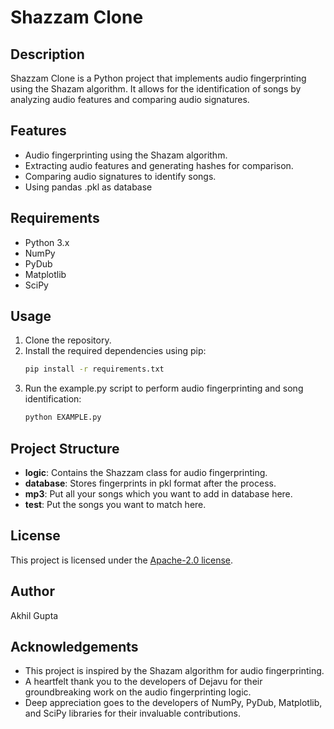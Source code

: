 # Shazzam Clone

## Description
Shazzam Clone is a Python project that implements audio fingerprinting using the Shazam algorithm. It allows for the identification of songs by analyzing audio features and comparing audio signatures.

## Features
- Audio fingerprinting using the Shazam algorithm.
- Extracting audio features and generating hashes for comparison.
- Comparing audio signatures to identify songs.
- Using pandas .pkl as database

## Requirements
- Python 3.x
- NumPy
- PyDub
- Matplotlib
- SciPy

## Usage
1. Clone the repository.
2. Install the required dependencies using pip:
    ```bash
    pip install -r requirements.txt
    ```
3. Run the example.py script to perform audio fingerprinting and song identification:
    ```bash
    python EXAMPLE.py
    ```

## Project Structure
- **logic**: Contains the Shazzam class for audio fingerprinting.
- **database**: Stores fingerprints in pkl format after the process.
- **mp3**: Put all your songs which you want to add in database here.
- **test**: Put the songs you want to match here.

## License
This project is licensed under the [Apache-2.0 license](LICENSE).

## Author
Akhil Gupta

## Acknowledgements
- This project is inspired by the Shazam algorithm for audio fingerprinting.
- A heartfelt thank you to the developers of Dejavu for their groundbreaking work on the audio fingerprinting logic.
- Deep appreciation goes to the developers of NumPy, PyDub, Matplotlib, and SciPy libraries for their invaluable contributions.
